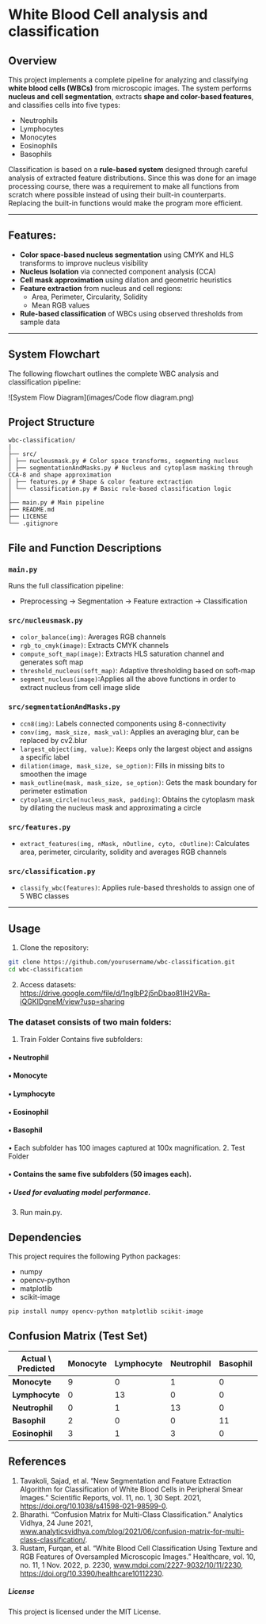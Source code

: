# White Blood Cell analysis and classification

## Overview

This project implements a complete pipeline for analyzing and classifying **white blood cells (WBCs)** from microscopic images. The system performs **nucleus and cell segmentation**, extracts **shape and color-based features**, and classifies cells into five types:

- Neutrophils
- Lymphocytes
- Monocytes
- Eosinophils
- Basophils

Classification is based on a **rule-based system** designed through careful analysis of extracted feature distributions. Since this was done for an image processing course, there was a requirement to make all functions from scratch where possible instead of using their built-in counterparts. Replacing the built-in functions would make the program more efficient. 

---
## Features:

- **Color space-based nucleus segmentation** using CMYK and HLS transforms to improve nucleus visibility
- **Nucleus Isolation** via connected component analysis (CCA)
- **Cell mask approximation** using dilation and geometric heuristics
- **Feature extraction** from nucleus and cell regions:
  - Area, Perimeter, Circularity, Solidity
  - Mean RGB values
- **Rule-based classification** of WBCs using observed thresholds from sample data

---

## System Flowchart

The following flowchart outlines the complete WBC analysis and classification pipeline:

![System Flow Diagram](images/Code flow diagram.png)

## Project Structure
```plaintext
wbc-classification/
|
├── src/
│ ├── nucleusmask.py # Color space transforms, segmenting nucleus
│ ├── segmentationAndMasks.py # Nucleus and cytoplasm masking through CCA-8 and shape approximation
│ ├── features.py # Shape & color feature extraction
│ └── classification.py # Basic rule-based classification logic
│
├── main.py # Main pipeline 
├── README.md
├── LICENSE
└── .gitignore
```

## File and Function Descriptions

### `main.py`
Runs the full classification pipeline:
- Preprocessing → Segmentation → Feature extraction → Classification 

### `src/nucleusmask.py`
- `color_balance(img)`: Averages RGB channels
- `rgb_to_cmyk(image)`: Extracts CMYK channels
- `compute_soft_map(image)`: Extracts HLS saturation channel and generates soft map
- `threshold_nucleus(soft_map)`: Adaptive thresholding based on soft-map
- `segment_nucleus(image)`:Applies all the above functions in order to extract nucleus from cell image slide

### `src/segmentationAndMasks.py`
- `ccn8(img)`: Labels connected components using 8-connectivity
- `conv(img, mask_size, mask_val)`: Applies an averaging blur, can be replaced by cv2.blur
- `largest_object(img, value)`: Keeps only the largest object and assigns a specific label
- `dilation(image, mask_size, se_option)`: Fills in missing bits to smoothen the image
- `mask_outline(mask, mask_size, se_option)`: Gets the mask boundary for perimeter estimation
- `cytoplasm_circle(nucleus_mask, padding)`: Obtains the cytoplasm mask by dilating the nucleus mask and approximating a circle

### `src/features.py`
- `extract_features(img, nMask, nOutline, cyto, cOutline)`: Calculates area, perimeter, circularity, solidity and averages RGB channels

### `src/classification.py`
- `classify_wbc(features)`: Applies rule-based thresholds to assign one of 5 WBC classes

---

## Usage 

1. Clone the repository:

```bash
git clone https://github.com/yourusername/wbc-classification.git
cd wbc-classification
```
2. Access datasets: https://drive.google.com/file/d/1ngIbP2j5nDbao81IH2VRa-iQGKIDgneM/view?usp=sharing
### The dataset consists of two main folders: 
1. Train Folder 
  Contains five subfolders:  
#### ▪ Neutrophil 
#### ▪ Monocyte 
#### ▪ Lymphocyte 
#### ▪ Eosinophil 
#### ▪ Basophil 
• Each subfolder has 100 images captured at 100x magnification. 
2. Test Folder 
#### • Contains the same five subfolders (50 images each). 
##### • Used for evaluating model performance.

3. Run main.py.

## Dependencies
This project requires the following Python packages:
- numpy
- opencv-python
- matplotlib
- scikit-image

```bash
pip install numpy opencv-python matplotlib scikit-image
```
## Confusion Matrix (Test Set)

| Actual \ Predicted | Monocyte | Lymphocyte | Neutrophil | Basophil | Eosinophil |
|--------------------|----------|------------|------------|----------|-------------|
| **Monocyte**       | 9        | 0          | 1          | 0        | 5           |
| **Lymphocyte**     | 0        | 13         | 0          | 0        | 2           |
| **Neutrophil**     | 0        | 1          | 13         | 0        | 1           |
| **Basophil**       | 2        | 0          | 0          | 11       | 2           |
| **Eosinophil**     | 3        | 1          | 3          | 0        | 8           |


## References

1.  Tavakoli, Sajad, et al. “New Segmentation and Feature Extraction Algorithm for Classification of White Blood Cells in Peripheral Smear Images.” Scientific Reports, vol. 11, no. 1, 30 Sept. 2021, 
https://doi.org/10.1038/s41598-021-98599-0. 
2. Bharathi. “Confusion Matrix for Multi-Class Classification.” Analytics Vidhya, 24 June 2021, 
www.analyticsvidhya.com/blog/2021/06/confusion-matrix-for-multi-class-classification/. 
3. Rustam, Furqan, et al. “White Blood Cell Classification Using Texture and RGB Features of 
Oversampled Microscopic Images.” Healthcare, vol. 10, no. 11, 1 Nov. 2022, p. 2230, 
www.mdpi.com/2227-9032/10/11/2230, https://doi.org/10.3390/healthcare10112230.

##### License
This project is licensed under the MIT License.
